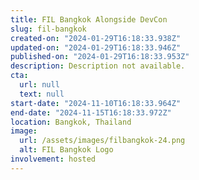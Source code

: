 ```yaml
---
title: FIL Bangkok Alongside DevCon
slug: fil-bangkok
created-on: "2024-01-29T16:18:33.938Z"
updated-on: "2024-01-29T16:18:33.946Z"
published-on: "2024-01-29T16:18:33.953Z"
description: Description not available.
cta:
  url: null
  text: null
start-date: "2024-11-10T16:18:33.964Z"
end-date: "2024-11-15T16:18:33.972Z"
location: Bangkok, Thailand
image:
  url: /assets/images/filbangkok-24.png
  alt: FIL Bangkok Logo
involvement: hosted
---
```

